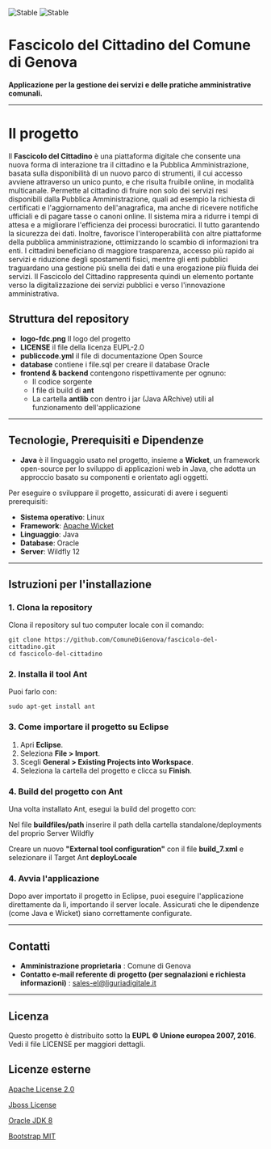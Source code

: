 
![Stable](https://img.shields.io/badge/Fascicolo_del_Cittadino-Active-brightgreen)
![Stable](https://img.shields.io/badge/Versione_1.25.3-Active-brightgreen)

<h1>Fascicolo del Cittadino del Comune di Genova</h1>



**Applicazione per la gestione dei servizi e delle pratiche amministrative comunali.**

---
# Il progetto

Il **Fascicolo del Cittadino** è una piattaforma digitale che consente una nuova forma di interazione tra il cittadino e la Pubblica Amministrazione, basata sulla disponibilità di un nuovo parco di strumenti, il cui accesso avviene attraverso un unico punto, e che risulta fruibile online, in modalità multicanale.
Permette al cittadino di fruire non solo dei servizi resi disponibili dalla Pubblica Amministrazione, quali ad esempio la richiesta di certificati e l'aggiornamento dell'anagrafica, ma anche di ricevere notifiche ufficiali e di pagare tasse o canoni online. Il sistema mira a ridurre i tempi di attesa e a migliorare l'efficienza dei processi burocratici. Il tutto garantendo la sicurezza dei dati. Inoltre, favorisce l'interoperabilità con altre piattaforme della pubblica amministrazione, ottimizzando lo scambio di informazioni tra enti.
I cittadini beneficiano di maggiore trasparenza, accesso più rapido ai servizi e riduzione degli spostamenti fisici, mentre gli enti pubblici traguardano una gestione più snella dei dati e una erogazione più fluida dei servizi.
Il Fascicolo del Cittadino rappresenta quindi un elemento portante verso la digitalizzazione dei servizi pubblici e verso l'innovazione amministrativa.


## Struttura del repository
- **logo-fdc.png** Il logo del progetto
- **LICENSE** il file della licenza EUPL-2.0
- **publiccode.yml** il file di documentazione Open Source 
- **database** contiene i file.sql per creare il database Oracle
- **frontend & backend** contengono rispettivamente per ognuno:
  - Il codice sorgente
  - I file di build di **ant**
  - La cartella **antlib** con dentro i jar (Java ARchive) utili al funzionamento dell'applicazione

---

## Tecnologie, Prerequisiti e Dipendenze

- **Java** è il linguaggio usato nel progetto, insieme a **Wicket**, un framework open-source per lo sviluppo di applicazioni web in Java, che adotta un approccio basato su componenti e orientato agli oggetti.

Per eseguire o sviluppare il progetto, assicurati di avere i seguenti prerequisiti:

- **Sistema operativo**: Linux
- **Framework**: [Apache Wicket](https://wicket.apache.org/)
- **Linguaggio**: Java
- **Database**: Oracle
- **Server**: Wildfly 12

---

## Istruzioni per l'installazione

### 1. Clona la repository

Clona il repository sul tuo computer locale con il comando:

`git clone https://github.com/ComuneDiGenova/fascicolo-del-cittadino.git`  
`cd fascicolo-del-cittadino`

### 2. Installa il tool **Ant**

Puoi farlo con:

`sudo apt-get install ant`

### 3. Come importare il progetto su **Eclipse**

1. Apri **Eclipse**.
2. Seleziona **File > Import**.
3. Scegli **General > Existing Projects into Workspace**.
4. Seleziona la cartella del progetto e clicca su **Finish**.

### 4. Build del progetto con **Ant**

Una volta installato Ant, esegui la build del progetto con:

Nel file **buildfiles/path** inserire il path della cartella standalone/deployments del proprio Server Wildfly

Creare un nuovo **"External tool configuration"** con il file **build_7.xml** e selezionare il Target Ant **deployLocale**

### 4. Avvia l'applicazione

Dopo aver importato il progetto in Eclipse, puoi eseguire l'applicazione direttamente da lì, importando il server locale. Assicurati che le dipendenze (come Java e Wicket) siano correttamente configurate.

---

## Contatti

- **Amministrazione proprietaria** : Comune di Genova
- **Contatto e-mail referente di progetto (per segnalazioni e richiesta informazioni)** : sales-el@liguriadigitale.it
  
---

## Licenza

Questo progetto è distribuito sotto la **EUPL © Unione europea 2007, 2016**. Vedi il file LICENSE per maggiori dettagli.

## Licenze esterne 

[Apache License 2.0](https://www.apache.org/licenses/LICENSE-2.0.txt)

[Jboss License](https://docs.jboss.org/jbossas/admindevel326/html/apa.html)

[Oracle JDK 8](https://openjdk.org/legal/gplv2+ce.html)

[Bootstrap MIT](https://raw.githubusercontent.com/twbs/bootstrap/refs/tags/v4.0.0/LICENSE)